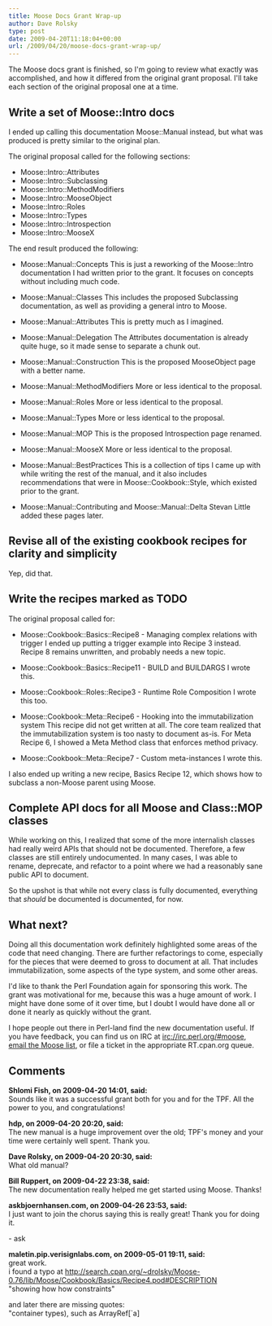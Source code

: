 ```yaml
---
title: Moose Docs Grant Wrap-up
author: Dave Rolsky
type: post
date: 2009-04-20T11:18:04+00:00
url: /2009/04/20/moose-docs-grant-wrap-up/
---
```

The Moose docs grant is finished, so I'm going to review what exactly was accomplished, and how it differed from the original grant proposal. I'll take each section of the original proposal one at a time.

## Write a set of Moose::Intro docs

I ended up calling this documentation Moose::Manual instead, but what was produced is pretty similar to the original plan.

The original proposal called for the following sections:

  * Moose::Intro::Attributes
  * Moose::Intro::Subclassing
  * Moose::Intro::MethodModifiers
  * Moose::Intro::MooseObject
  * Moose::Intro::Roles
  * Moose::Intro::Types
  * Moose::Intro::Introspection
  * Moose::Intro::MooseX

The end result produced the following:

  * Moose::Manual::Concepts 
    This is just a reworking of the Moose::Intro documentation I had written prior to the grant. It focuses on concepts without including much code.

  * Moose::Manual::Classes 
    This includes the proposed Subclassing documentation, as well as providing a general intro to Moose.

  * Moose::Manual::Attributes 
    This is pretty much as I imagined.

  * Moose::Manual::Delegation 
    The Attributes documentation is already quite huge, so it made sense to separate a chunk out.

  * Moose::Manual::Construction 
    This is the proposed MooseObject page with a better name.

  * Moose::Manual::MethodModifiers 
    More or less identical to the proposal.

  * Moose::Manual::Roles 
    More or less identical to the proposal.

  * Moose::Manual::Types 
    More or less identical to the proposal.

  * Moose::Manual::MOP 
    This is the proposed Introspection page renamed.

  * Moose::Manual::MooseX 
    More or less identical to the proposal.

  * Moose::Manual::BestPractices 
    This is a collection of tips I came up with while writing the rest of the manual, and it also includes recommendations that were in Moose::Cookbook::Style, which existed prior to the grant.

  * Moose::Manual::Contributing and Moose::Manual::Delta 
    Stevan Little added these pages later.

## Revise all of the existing cookbook recipes for clarity and simplicity

Yep, did that.

## Write the recipes marked as TODO

The original proposal called for:

  * Moose::Cookbook::Basics::Recipe8 - Managing complex relations with trigger 
    I ended up putting a trigger example into Recipe 3 instead. Recipe 8 remains unwritten, and probably needs a new topic.

  * Moose::Cookbook::Basics::Recipe11 - BUILD and BUILDARGS 
    I wrote this.

  * Moose::Cookbook::Roles::Recipe3 - Runtime Role Composition 
    I wrote this too.

  * Moose::Cookbook::Meta::Recipe6 - Hooking into the immutabilization system 
    This recipe did not get written at all. The core team realized that the immutabilization system is too nasty to document as-is. For Meta Recipe 6, I showed a Meta Method class that enforces method privacy.

  * Moose::Cookbook::Meta::Recipe7 - Custom meta-instances 
    I wrote this.

I also ended up writing a new recipe, Basics Recipe 12, which shows how to subclass a non-Moose parent using Moose.

## Complete API docs for all Moose and Class::MOP classes

While working on this, I realized that some of the more internalish classes had really weird APIs that should not be documented. Therefore, a few classes are still entirely undocumented. In many cases, I was able to rename, deprecate, and refactor to a point where we had a reasonably sane public API to document.

So the upshot is that while not every class is fully documented, everything that _should_ be documented is documented, for now.

## What next?

Doing all this documentation work definitely highlighted some areas of the code that need changing. There are further refactorings to come, especially for the pieces that were deemed to gross to document at all. That includes immutabilization, some aspects of the type system, and some other areas.

I'd like to thank the Perl Foundation again for sponsoring this work. The grant was motivational for me, because this was a huge amount of work. I might have done some of it over time, but I doubt I would have done all or done it nearly as quickly without the grant.

I hope people out there in Perl-land find the new documentation useful. If you have feedback, you can find us on IRC at <irc://irc.perl.org/#moose>, [email the Moose list][1], or file a ticket in the appropriate RT.cpan.org queue.

 [1]: mailto:moose@perl.org

## Comments

**Shlomi Fish, on 2009-04-20 14:01, said:**  
Sounds like it was a successful grant both for you and for the TPF. All the power to you, and congratulations!

**hdp, on 2009-04-20 20:20, said:**  
The new manual is a huge improvement over the old; TPF's money and your time were certainly well spent. Thank you.

**Dave Rolsky, on 2009-04-20 20:30, said:**  
What old manual?

**Bill Ruppert, on 2009-04-22 23:38, said:**  
The new documentation really helped me get started using Moose. Thanks!

**askbjoernhansen.com, on 2009-04-26 23:53, said:**  
I just want to join the chorus saying this is really great! Thank you for doing it.

\- ask

**maletin.pip.verisignlabs.com, on 2009-05-01 19:11, said:**  
great work.  
i found a typo at <http://search.cpan.org/~drolsky/Moose-0.76/lib/Moose/Cookbook/Basics/Recipe4.pod#DESCRIPTION>  
"showing how how constraints"

and later there are missing quotes:  
"container types), such as ArrayRef[\`a]
